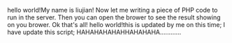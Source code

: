hello world!My name is liujian!
Now let me writing a piece of PHP code to run in the server.
Then you can open the brower to see the result showing on you brower.
Ok that's all!
hello world!this is updated by me on this time;
I have update this script;
HAHAHAHAHAHHAHAHAHA............
